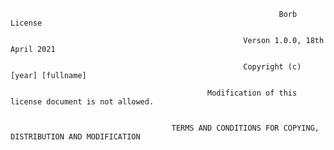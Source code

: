                                                                 Borb License
                                                                        
                                                        Verson 1.0.0, 18th April 2021

                                                        Copyright (c) [year] [fullname]

                                                Modification of this license document is not allowed.


                                        TERMS AND CONDITIONS FOR COPYING, DISTRIBUTION AND MODIFICATION
                                                
                                                
